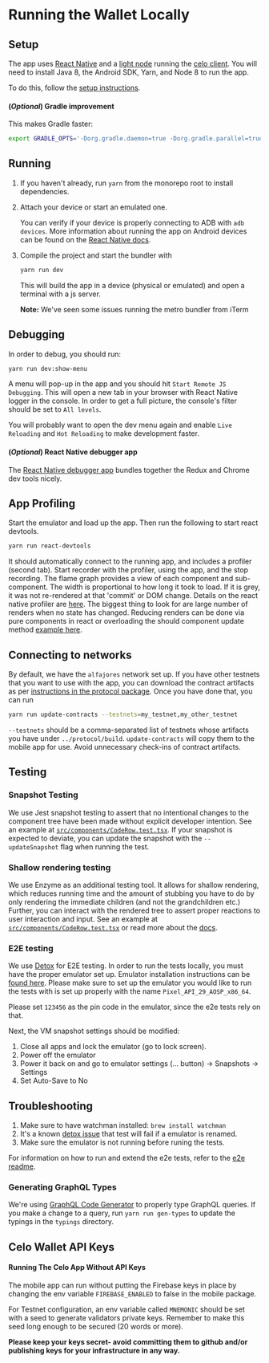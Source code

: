 # Running the Wallet Locally

## Setup

The app uses [React Native](https://facebook.github.io/react-native/) and a [light node](https://github.com/ethereum/wiki/wiki/Light-client-protocol) running the [celo client](https://github.com/celo-org/celo-blockchain). You will need to install Java 8, the Android SDK, Yarn, and Node 8 to run the app.

To do this, follow the [setup instructions](https://github.com/celo-org/celo-monorepo/blob/master/SETUP.md).

#### \(_Optional_\) Gradle improvement

This makes Gradle faster:

```bash
export GRADLE_OPTS='-Dorg.gradle.daemon=true -Dorg.gradle.parallel=true -Dorg.gradle.jvmargs="-Xmx4096m -XX:+HeapDumpOnOutOfMemoryError"'
```

## Running

1.  If you haven't already, run `yarn` from the monorepo root to install dependencies.
2.  Attach your device or start an emulated one.

    You can verify if your device is properly connecting to ADB with `adb devices`. More information about running the app on Android devices can be found on the [React Native docs](https://facebook.github.io/react-native/docs/running-on-device).

3.  Compile the project and start the bundler with

    ```bash
    yarn run dev
    ```

    This will build the app in a device \(physical or emulated\) and open a terminal with a js server.

    **Note:** We've seen some issues running the metro bundler from iTerm

## Debugging

In order to debug, you should run:

```bash
yarn run dev:show-menu
```

A menu will pop-up in the app and you should hit `Start Remote JS Debugging`. This will open a new tab in your browser with React Native logger in the console. In order to get a full picture, the console's filter should be set to `All levels`.

You will probably want to open the dev menu again and enable `Live Reloading` and `Hot Reloading` to make development faster.

#### \(_Optional_\) React Native debugger app

The [React Native debugger app](https://github.com/jhen0409/react-native-debugger) bundles together the Redux and Chrome dev tools nicely.

## App Profiling

Start the emulator and load up the app. Then run the following to start react devtools.

```bash
yarn run react-devtools
```

It should automatically connect to the running app, and includes a profiler \(second tab\). Start recorder with the profiler, using the app, and the stop recording. The flame graph provides a view of each component and sub-component. The width is proportional to how long it took to load. If it is grey, it was not re-rendered at that 'commit' or DOM change. Details on the react native profiler are [here](https://reactjs.org/blog/2018/09/10/introducing-the-react-profiler.html). The biggest thing to look for are large number of renders when no state has changed. Reducing renders can be done via pure components in react or overloading the should component update method [example here](https://reactjs.org/docs/optimizing-performance.html#examples).

## Connecting to networks

By default, we have the `alfajores` network set up. If you have other testnets that you want to use with the app, you can download the contract artifacts as per [instructions in the protocol package](https://github.com/celo-org/celo-monorepo/tree/master/packages/protocol). Once you have done that, you can run

```bash
yarn run update-contracts --testnets=my_testnet,my_other_testnet
```

`--testnets` should be a comma-separated list of testnets whose artifacts you have under `../protocol/build`. `update-contracts` will copy them to the mobile app for use. Avoid unnecessary check-ins of contract artifacts.

## Testing

### Snapshot Testing

We use Jest snapshot testing to assert that no intentional changes to the component tree have been made without explicit developer intention. See an example at [`src/components/CodeRow.test.tsx`](https://github.com/celo-org/wallet/blob/master/packages/mobile/src/components/CodeRow.test.tsx). If your snapshot is expected to deviate, you can update the snapshot with the `--updateSnapshot` flag when running the test.

### Shallow rendering testing

We use Enzyme as an additional testing tool. It allows for shallow rendering, which reduces running time and the amount of stubbing you have to do by only rendering the immediate children \(and not the grandchildren etc.\) Further, you can interact with the rendered tree to assert proper reactions to user interaction and input. See an example at [`src/components/CodeRow.test.tsx`](https://github.com/celo-org/wallet/blob/master/packages/mobile/src/components/CodeRow.test.tsx) or read more about the [docs](https://airbnb.io/enzyme/docs/guides/react-native.html).

### E2E testing

We use [Detox](https://github.com/wix/Detox) for E2E testing. In order to run the tests locally, you must have the proper emulator set up. Emulator installation instructions can be [found here](https://docs.expo.dev/workflow/android-studio-emulator/). Please make sure to set up the emulator you would like to run the tests with is set up properly with the name `Pixel_API_29_AOSP_x86_64`.

Please set `123456` as the pin code in the emulator, since the e2e tests rely on that.

Next, the VM snapshot settings should be modified:

1.  Close all apps and lock the emulator \(go to lock screen\).
2.  Power off the emulator
3.  Power it back on and go to emulator settings \(... button\) -&gt; Snapshots -&gt; Settings
4.  Set Auto-Save to No

## Troubleshooting

1.  Make sure to have watchman installed: `brew install watchman`
2.  It's a known [detox issue](https://github.com/wix/Detox/issues/1255) that test will fail if a emulator is renamed.
3.  Make sure the emulator is not running before runing the tests.

For information on how to run and extend the e2e tests, refer to the [e2e readme](https://github.com/celo-org/wallet/blob/master/packages/mobile/e2e/README.md).

### Generating GraphQL Types

We're using [GraphQL Code Generator](https://github.com/dotansimha/graphql-code-generator) to properly type GraphQL queries. If you make a change to a query, run `yarn run gen-types` to update the typings in the `typings` directory.

## **Celo Wallet API Keys**

#### Running The Celo App Without API Keys

The mobile app can run without putting the Firebase keys in place by changing the env variable `FIREBASE_ENABLED` to false in the mobile package.

For Testnet configuration, an env variable called `MNEMONIC` should be set with a seed to generate validators private keys. Remember to make this seed long enough to be secured \(20 words or more\).

**Please keep your keys secret- avoid committing them to github and/or publishing keys for your infrastructure in any way.**
